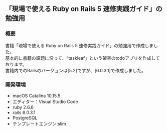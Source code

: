## 「現場で使える Ruby on Rails 5 速修実践ガイド」の勉強用

### 概要

書籍「現場で使える Ruby on Rails 5 速修実践ガイド」の勉強用で作成しました。  
基本的に書籍の課題に沿って、「taskleaf」という架空のtodoアプリを作成しております。  
書籍内でのRailsのバージョンは[5.2]ですが、[6.0.3.1]で作成しました。

### 開発環境

- macOS Catalina 10.15.5
- エディター：Visual Studio Code
- ruby 2.6.6
- rails 6.0.3.1
- PostgreSQL
- テンプレートエンジン:slim
